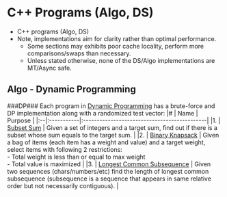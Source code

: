 C++ Programs (Algo, DS)
===================
- C++ programs (Algo, DS)
- Note, implementations aim for clarity rather than optimal performance.
  - Some sections may exhibits poor cache locality, perform more comparisons/swaps than necessary.
  - Unless stated otherwise, none of the DS/Algo implementations are MT/Async safe.

Algo - Dynamic Programming
--------------------------------------------
###DP###
Each program in [Dynamic Programming](./dyn_prog) has a brute-force and DP implementation along with a randomized test vector:
|#  | Name       | Purpose                                      |
|:--|:-----------|:---------------------------------------------|
|1. |  [Subset Sum](./dyn_prog/dyn_subset_sum.cc)  | Given a set of integers and a target sum, find out if there is a subset whose sum equals to the target sum.                       | 
|2. |  [Binary Knapsack](./dyn_prog/dyn_knapsack_01.cc) | Given a bag of items (each item has a weight and value) and a target weight, select items with following 2 restrictions: <br> - Total weight is less than or equal to max weight <br> - Total value is maximized          |
|3. |  [Longest Common Subsequence](./dyn_prog/dyn_longest_common_subsequence.cc) | Given two sequences (chars/numbers/etc) find the length of longest common subsequence (subsequence is a sequence that appears in same relative order but not necessarily contiguous).           |

